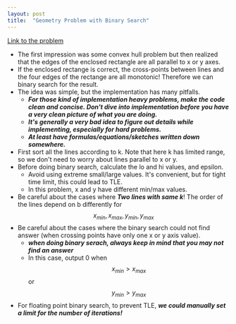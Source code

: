 ```yaml
---
layout: post
title:  "Geometry Problem with Binary Search"
---
```


[Link to the problem](https://leetcode-cn.com/problems/zui-xiao-ju-xing-mian-ji/)

- The first impression was some convex hull problem but then realized that the edges of the enclosed rectangle are all parallel to x or y axes. 
- If the enclosed rectange is correct, the cross-points between lines and the four edges of the rectange are all monotonic! Therefore we can binary search for the result.
- The idea was simple, but the implementation has many pitfalls. 
    - ***For those kind of implementation heavy problems, make the code clean and concise. Don't dive into implementation before you have a very clean picture of what you are doing.*** 
    - ***It's generally a very bad idea to figure out details while implementing, especially for hard problems.*** 
    - ***At least have formulas/equations/sketches written down somewhere.***
- First sort all the lines according to k. Note that here k has limited range, so we don't need to worry about lines parallel to x or y.
- Before doing binary search, calculate the lo and hi values, and epsilon.
    - Avoid using extreme small/large values. It's convenient, but for tight time limit, this could lead to TLE.
    - In this problem, x and y have different min/max values.
- Be careful about the cases where ***Two lines with same k***! The order of the lines depend on b differently for $$ x_{min}, x_{max}, y_{min}, y_{max} $$
- Be careful about the cases where the binary search could not find answer (when crossing points have only one x or y axis value).
    - ***when doing binary serach, always keep in mind that you may not find an answer***
    - In this case, output 0 when $$ x_{min} > x_{max} $$ or $$ y_{min} > y_{max} $$
- For floating point binary search, to prevent TLE, ***we could manually set a limit for the number of iterations!***
